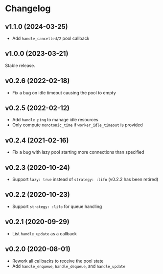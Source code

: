# Changelog

## v1.1.0 (2024-03-25)

* Add `handle_cancelled/2` pool callback

## v1.0.0 (2023-03-21)

Stable release.

## v0.2.6 (2022-02-18)

* Fix a bug on idle timeout causing the pool to empty

## v0.2.5 (2022-02-12)

* Add `handle_ping` to manage idle resources
* Only compute `monotonic_time` if `worker_idle_timeout` is provided

## v0.2.4 (2021-02-16)

* Fix a bug with lazy pool starting more connections than specified

## v0.2.3 (2020-10-24)

* Support `lazy: true` instead of `strategy: :lifo` (v0.2.2 has been retired)

## v0.2.2 (2020-10-23)

* Support `strategy: :lifo` for queue handling

## v0.2.1 (2020-09-29)

* List `handle_update` as a callback

## v0.2.0 (2020-08-01)

* Rework all callbacks to receive the pool state
* Add `handle_enqueue`, `handle_dequeue`, and `handle_update`
